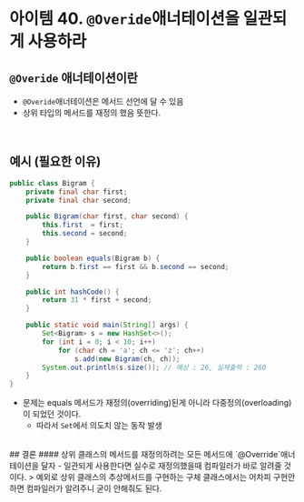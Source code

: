 # 아이템 40. `@Overide`애너테이션을 일관되게 사용하라

## `@Overide` 애너테이션이란
- `@Overide`애너테이션은 메서드 선언에 달 수 있음
- 상위 타입의 메서드를 재정의 했음 뜻한다.

</br>

## 예시 (필요한 이유)

```java
public class Bigram {
    private final char first;
    private final char second;

    public Bigram(char first, char second) {
        this.first  = first;
        this.second = second;
    }

    public boolean equals(Bigram b) {
        return b.first == first && b.second == second;
    }

    public int hashCode() {
        return 31 * first + second;
    }

    public static void main(String[] args) {
        Set<Bigram> s = new HashSet<>();
        for (int i = 0; i < 10; i++)
            for (char ch = 'a'; ch <= 'z'; ch++)
                s.add(new Bigram(ch, ch));
        System.out.println(s.size()); // 예상 : 26, 실제출력 : 260
    }
}
```
- 문제는 equals 메서드가 재정의(overriding)된게 아니라 다중정의(overloading)이 되었던 것이다.
  - 따라서 `Set`에서 의도치 않는 동작 발생

<br/>
## 결론
#### 상위 클래스의 메서드를 재정의하려는 모든 메서드에 `@Override`애너테이션을 달자
- 일관되게 사용한다면 실수로 재정의했을때 컴파일러가 바로 알려줄 것이다.
> 예외로 상위 클래스의 추상메서드를 구현하는 구체 클래스에서는 어차피 구현안하면 컴파일러가 알려주니 굳이 안해줘도 된다.
